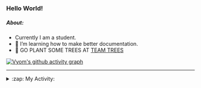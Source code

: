 ### Hello World!

##### About:
- Currently I am a student.
- 🌱 I’m learning how to make better documentation.
- 🌱 GO PLANT SOME TREES AT [TEAM TREES](https://teamtrees.org/)

[![Vyom's github activity graph](https://activity-graph.herokuapp.com/graph?username=Vyvy-vi)](https://github.com/ashutosh00710/github-readme-activity-graph)

---
<details>
  <summary>:zap: My Activity:</summary>
  
<!--START_SECTION:waka-->
![Code Time](http://img.shields.io/badge/Code%20Time-922%20hrs%2022%20mins-blue)

**I'm a Night 🦉** 

```text
🌞 Morning    92 commits     ███░░░░░░░░░░░░░░░░░░░░░░   13.26% 
🌆 Daytime    168 commits    ██████░░░░░░░░░░░░░░░░░░░   24.21% 
🌃 Evening    229 commits    ████████░░░░░░░░░░░░░░░░░   33.0% 
🌙 Night      205 commits    ███████░░░░░░░░░░░░░░░░░░   29.54%

```
📅 **I'm Most Productive on Sunday** 

```text
Monday       100 commits    ███░░░░░░░░░░░░░░░░░░░░░░   14.41% 
Tuesday      113 commits    ████░░░░░░░░░░░░░░░░░░░░░   16.28% 
Wednesday    89 commits     ███░░░░░░░░░░░░░░░░░░░░░░   12.82% 
Thursday     101 commits    ███░░░░░░░░░░░░░░░░░░░░░░   14.55% 
Friday       103 commits    ███░░░░░░░░░░░░░░░░░░░░░░   14.84% 
Saturday     73 commits     ██░░░░░░░░░░░░░░░░░░░░░░░   10.52% 
Sunday       115 commits    ████░░░░░░░░░░░░░░░░░░░░░   16.57%

```


📊 **This Week I Spent My Time On** 

```text
🔥 Editors: 
VS Code                  14 hrs 5 mins       █████████████████████████   100.0%

🐱‍💻 Projects: 
discord-bot              7 hrs 5 mins        ████████████░░░░░░░░░░░░░   50.31% 
github-readme-youtube-car3 hrs 30 mins       ██████░░░░░░░░░░░░░░░░░░░   24.92% 
CSF                      3 hrs 12 mins       █████░░░░░░░░░░░░░░░░░░░░   22.79% 
readme-typing-svg        16 mins             ░░░░░░░░░░░░░░░░░░░░░░░░░   1.95% 
praise                   0 secs              ░░░░░░░░░░░░░░░░░░░░░░░░░   0.02%

```


 Last Updated on 16/10/2022 01:32:50 UTC
<!--END_SECTION:waka-->
</details>
